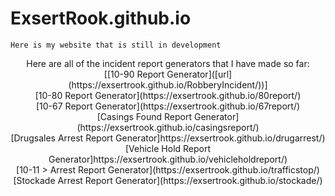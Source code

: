# ExsertRook.github.io
    Here is my website that is still in development
<p align="center">
    Here are all of the incident report generators that I have made so far:<br />
    [[10-90 Report Generator]([url](https://exsertrook.github.io/RobberyIncident/))]<br />
    [10-80 Report Generator](https://exsertrook.github.io/80report/)<br />
    [10-67 Report Generator](https://exsertrook.github.io/67report/)<br />
    [Casings Found Report Generator](https://exsertrook.github.io/casingsreport/)<br />
    [Drugsales Arrest Report Generator]https://exsertrook.github.io/drugarrest/)<br />
    [Vehicle Hold Report Generator]https://exsertrook.github.io/vehicleholdreport/)<br />
    [10-11 > Arrest Report Generator](https://exsertrook.github.io/trafficstop/)<br />
    [Stockade Arrest Report Generator](https://exsertrook.github.io/stockade/)
</p>
